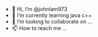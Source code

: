 - 👋 Hi, I’m @johnlam973
- 🌱 I’m currently learning java c++
- 💞️ I’m looking to collaborate on ...
- 📫 How to reach me ...

<!---
johnlam973/johnlam973 is a ✨ special ✨ repository because its `README.md` (this file) appears on your GitHub profile.
You can click the Preview link to take a look at your changes.
--->
